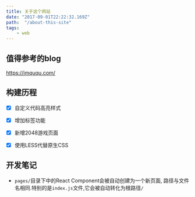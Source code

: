 ```yaml
---
title: 关于这个网站
date: "2017-09-01T22:22:32.169Z"
path:  "/about-this-site"
tags:
    - web
---
```


## 值得参考的blog
<https://imququ.com/>


## 构建历程
* [X] 自定义代码高亮样式
* [X] 增加标签功能
* [X] 新增2048游戏页面
* [X] 使用LESS代替原生CSS



## 开发笔记
- `pages/`目录下中的React Component会被自动创建为一个新页面,
  路径与文件名相同.特别的是`index.js`文件,它会被自动转化为根路径`/`